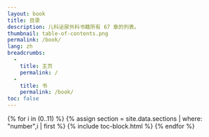 ```yaml
---
layout: book
title: 目录
description: 儿科泌尿外科书籍所有 67 章的列表。
thumbnail: table-of-contents.png
permalink: /book/
lang: zh
breadcrumbs:
  - 
    title: 主页
    permalink: /
  - 
    title: 书
    permalink: /book/
toc: false
---
```


<div id="toc" markdown="1">

{% for i in (0..11) %}
  {% assign section = site.data.sections | where: "number",i | first %}
  {% include toc-block.html %}
{% endfor %}

</div>